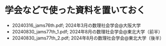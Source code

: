 # 学会などで使った資料を置いておく

- 20240316_jams76th.pdf; 2024年3月の数理社会学会@大阪大学
- 20240830_jams77th_1.pdf; 2024年8月の数理社会学会@東北大学（前半）
- 20240830_jams77th_2.pdf; 2024年8月の数理社会学会@東北大学（後半）
